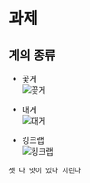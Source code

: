 # 과제
## 게의 종류

+ 꽃게  
![꽃게](https://mblogthumb-phinf.pstatic.net/MjAxODA4MTdfNTIg/MDAxNTM0NTAzOTM4NDU1.qOfdscL935Ru0DYBgqqfhB8y-i7rVih8wjmT6yTS53kg.hPMnit_gVgkrU2y-h6eXWjRzP2wqb1Bj0m0gBYVjsGcg.JPEG.gy57927/output_9945262.jpg?type=w800)

+ 대게  
![대게](https://image.chosun.com/sitedata/image/201412/14/2014121402392_0.jpg)

+ 킹크랩  
![킹크랩](https://tohomeca.thehyundai.com/S/tohomeimage.thehyundai.com/images/000073/20200812155126345_RBVH9V0G.jpg?sh=1280&imw=840&ol=2&v=200812065126)

`셋 다 맛이 있다 지린다`
